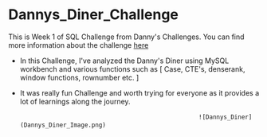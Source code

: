 # Dannys_Diner_Challenge
This is Week 1 of SQL Challenge from Danny's Challenges. You can find more information about the challenge [here](https://8weeksqlchallenge.com/case-study-1/)
- In this Challenge, I've analyzed the Danny's Diner using MySQL workbench and various functions such as [ Case, CTE's, denserank, window functions, rownumber etc. ]
- It was really fun Challenge and worth trying for everyone as it provides a lot of learnings along the journey. 
 
                                                        ![Dannys_Diner](Dannys_Diner_Image.png)
